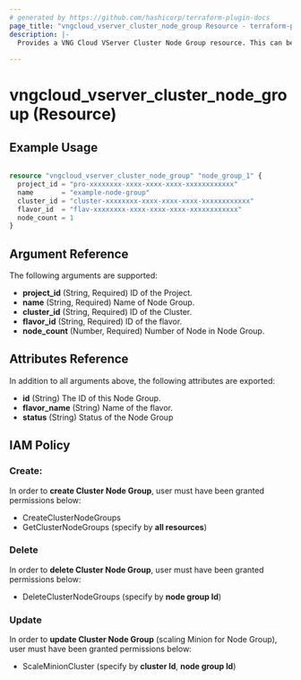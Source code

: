 ```yaml
---
# generated by https://github.com/hashicorp/terraform-plugin-docs
page_title: "vngcloud_vserver_cluster_node_group Resource - terraform-provider-vngcloud"
description: |-
  Provides a VNG Cloud VServer Cluster Node Group resource. This can be used to import, create, modify, and delete.
  
---
```


# vngcloud_vserver_cluster_node_group (Resource)



## Example Usage

```terraform

resource "vngcloud_vserver_cluster_node_group" "node_group_1" {
  project_id = "pro-xxxxxxxx-xxxx-xxxx-xxxx-xxxxxxxxxxxx"
  name       = "example-node-group"
  cluster_id = "cluster-xxxxxxxx-xxxx-xxxx-xxxx-xxxxxxxxxxxx"
  flavor_id  = "flav-xxxxxxxx-xxxx-xxxx-xxxx-xxxxxxxxxxxx"
  node_count = 1
}
```

## Argument Reference

The following arguments are supported:

- **project_id** (String, Required) ID of the Project.
- **name** (String, Required) Name of Node Group.
- **cluster_id** (String, Required) ID of the Cluster.
- **flavor_id** (String, Required) ID of the flavor.
- **node_count** (Number, Required) Number of Node in Node Group.
  
## Attributes Reference

In addition to all arguments above, the following attributes are exported:
- **id** (String) The ID of this Node Group.
- **flavor_name** (String) Name of the flavor.
- **status** (String) Status of the Node Group


## IAM Policy
### Create:
In order to **create Cluster Node Group**, user must have been granted permissions below:
- CreateClusterNodeGroups
- GetClusterNodeGroups (specify by **all resources**)

### Delete
In order to **delete Cluster Node Group**, user must have been granted permissions below:
- DeleteClusterNodeGroups (specify by **node group Id**)

### Update
In order to **update Cluster Node Group** (scaling Minion for Node Group), user must have been granted permissions below:
- ScaleMinionCluster (specify by **cluster Id**, **node group Id**)


